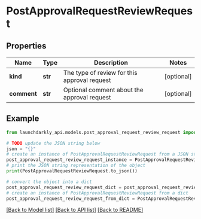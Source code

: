 # PostApprovalRequestReviewRequest


## Properties

Name | Type | Description | Notes
------------ | ------------- | ------------- | -------------
**kind** | **str** | The type of review for this approval request | [optional] 
**comment** | **str** | Optional comment about the approval request | [optional] 

## Example

```python
from launchdarkly_api.models.post_approval_request_review_request import PostApprovalRequestReviewRequest

# TODO update the JSON string below
json = "{}"
# create an instance of PostApprovalRequestReviewRequest from a JSON string
post_approval_request_review_request_instance = PostApprovalRequestReviewRequest.from_json(json)
# print the JSON string representation of the object
print(PostApprovalRequestReviewRequest.to_json())

# convert the object into a dict
post_approval_request_review_request_dict = post_approval_request_review_request_instance.to_dict()
# create an instance of PostApprovalRequestReviewRequest from a dict
post_approval_request_review_request_from_dict = PostApprovalRequestReviewRequest.from_dict(post_approval_request_review_request_dict)
```
[[Back to Model list]](../README.md#documentation-for-models) [[Back to API list]](../README.md#documentation-for-api-endpoints) [[Back to README]](../README.md)


